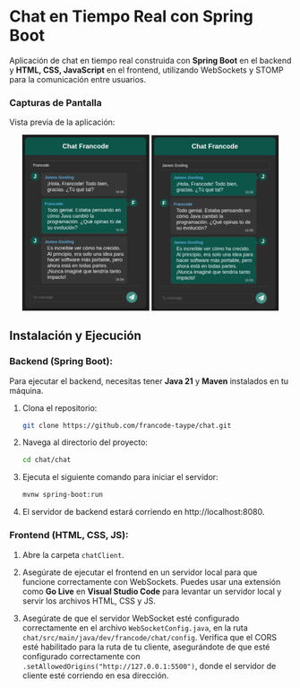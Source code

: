 # Chat en Tiempo Real con Spring Boot

Aplicación de chat en tiempo real construida con **Spring Boot** en el backend y **HTML, CSS, JavaScript** en el frontend, utilizando WebSockets y STOMP para la comunicación entre usuarios.
### Capturas de Pantalla

Vista previa de la aplicación:

<p align="center">
  <img src="https://github.com/francode-taype/chat/blob/main/chatClient/chat1.png?raw=true" width="45%" />
  <img src="https://github.com/francode-taype/chat/blob/main/chatClient/chat2.png?raw=true" width="45%" />
</p>

## Instalación y Ejecución

### Backend (Spring Boot):

Para ejecutar el backend, necesitas tener **Java 21** y **Maven** instalados en tu máquina.

1. Clona el repositorio:
   ```bash
   git clone https://github.com/francode-taype/chat.git

2. Navega al directorio del proyecto:
    ```bash
    cd chat/chat

3. Ejecuta el siguiente comando para iniciar el servidor:
    ```bash
    mvnw spring-boot:run

4. El servidor de backend estará corriendo en http://localhost:8080.

### Frontend (HTML, CSS, JS):

1. Abre la carpeta `chatClient`.

2. Asegúrate de ejecutar el frontend en un servidor local para que funcione correctamente con WebSockets. Puedes usar una extensión como **Go Live** en **Visual Studio Code** para levantar un servidor local y servir los archivos HTML, CSS y JS.

3. Asegúrate de que el servidor WebSocket esté configurado correctamente en el archivo `WebSocketConfig.java`, en la ruta `chat/src/main/java/dev/francode/chat/config`. Verifica que el CORS esté habilitado para la ruta de tu cliente, asegurándote de que esté configurado correctamente con `.setAllowedOrigins("http://127.0.0.1:5500")`, donde el servidor de cliente esté corriendo en esa dirección.

